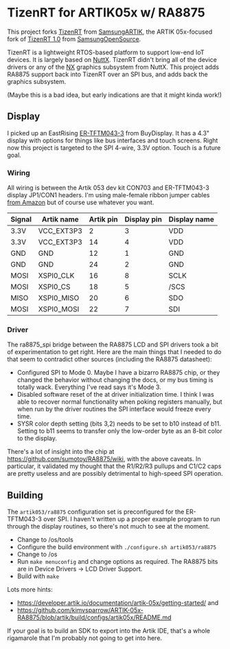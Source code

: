 # TizenRT for ARTIK05x w/ RA8875

This project forks [TizenRT](https://github.com/SamsungARTIK/TizenRT) from [SamsungARTIK](https://github.com/SamsungARTIK), the ARTIK 05x-focused fork of [TizenRT 1.0](https://github.com/Samsung/TizenRT) from [SamsungOpenSource](https://github.com/Samsung).

TizenRT is a lightweight RTOS-based platform to support low-end IoT devices. It is largely based on [NuttX](https://bitbucket.org/nuttx/nuttx). TizenRT didn't bring all of the device drivers or any of the [NX](http://www.nuttx.org/doku.php?id=documentation:nxgraphics) graphics subsystem from NuttX. This project adds RA8875 support back into TizenRT over an SPI bus, and adds back the graphics subsystem. 

(Maybe this is a bad idea, but early indications are that it might kinda work!)

## Display

I picked up an EastRising [ER-TFTM043-3](https://www.buydisplay.com/default/4-3-tft-lcd-display-module-controller-board-serial-spi-i2c-mcu) from BuyDisplay. It has a 4.3" display with options for things like bus interfaces and touch screens. Right now this project is targeted to the SPI 4-wire, 3.3V option. Touch is a future goal.

### Wiring

All wiring is between the Artik 053 dev kit CON703 and ER-TFTM043-3 display JP1/CON1 headers. I'm using male-female ribbon jumper cables [from Amazon](https://www.amazon.com/gp/product/B01LZF1ZSZ/) but of course use whatever you want.

| Signal | Artik name | Artik pin | Display pin | Display name |
| ------ | ---------- | --------- | ----------- | ------------ |
| 3.3V   | VCC_EXT3P3 | 2         | 3           | VDD
| 3.3V   | VCC_EXT3P3 | 14        | 4           | VDD
| GND    | GND        | 12        | 1           | GND
| GND    | GND        | 24        | 2           | GND
| MOSI   | XSPI0_CLK  | 16        | 8           | SCLK
| MOSI   | XSPI0_CS   | 18        | 5           | /SCS
| MISO   | XSPI0_MISO | 20        | 6           | SDO
| MOSI   | XSPI0_MOSI | 22        | 7           | SDI

### Driver

The ra8875_spi bridge between the RA8875 LCD and SPI drivers took a bit of experimentation to get right. Here are the main things that I needed to do that seem to contradict other sources (including the RA8875 datasheet):

* Configured SPI to Mode 0. Maybe I have a bizarro RA8875 chip, or they changed the behavior without changing the docs, or my bus timing is totally wack. Everything I've read says it's Mode 3.
* Disabled software reset of the at driver initialization time. I think I was able to recover normal functionality when poking registers manually, but when run by the driver routines the SPI interface would freeze every time.
* SYSR color depth setting (bits 3,2) needs to be set to b10 instead of b11. Setting to b11 seems to transfer only the low-order byte as an 8-bit color to the display.

There's a lot of insight into the chip at https://github.com/sumotoy/RA8875/wiki, with the above caveats. In particular, it validated my thought that the R1/R2/R3 pullups and C1/C2 caps are pretty useless and are possibly detrimental to high-speed SPI operation.

## Building

The `artik053/ra8875` configuration set is preconfigured for the ER-TFTM043-3 over SPI. I haven't written up a proper example program to run through the display routines, so there's not much to see at the moment.

* Change to <root>/os/tools
* Configure the build environment with `./configure.sh artik053/ra8875`
* Change to <root>/os
* Run `make menuconfig` and change options as required. The RA8875 bits are in Device Drivers -> LCD Driver Support.
* Build with `make`

Lots more hints:
* https://developer.artik.io/documentation/artik-05x/getting-started/ and 
* https://github.com/kimvsparrow/ARTIK-05x-RA8875/blob/artik/build/configs/artik05x/README.md

If your goal is to build an SDK to export into the Artik IDE, that's a whole rigamarole that I'm probably not going to get into here.
